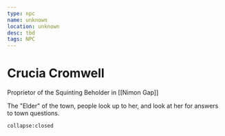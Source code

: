 ```yaml
---
type: npc
name: unknown
location: unknown
desc: tbd
tags: NPC
---
```


# Crucia Cromwell

Proprietor of the Squinting Beholder in [[Nimon Gap]]

The "Elder" of the town, people look up to her, and look at her for answers to town questions.

```ad-ooc
collapse:closed
```
